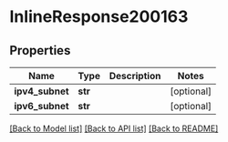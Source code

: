 # InlineResponse200163

## Properties
Name | Type | Description | Notes
------------ | ------------- | ------------- | -------------
**ipv4_subnet** | **str** |  | [optional] 
**ipv6_subnet** | **str** |  | [optional] 

[[Back to Model list]](../README.md#documentation-for-models) [[Back to API list]](../README.md#documentation-for-api-endpoints) [[Back to README]](../README.md)


